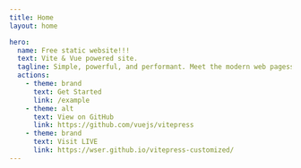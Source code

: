 ```yaml
---
title: Home
layout: home

hero:
  name: Free static website!!!
  text: Vite & Vue powered site.
  tagline: Simple, powerful, and performant. Meet the modern web pagess you've always wanted.
  actions:
    - theme: brand
      text: Get Started
      link: /example
    - theme: alt
      text: View on GitHub
      link: https://github.com/vuejs/vitepress
    - theme: brand
      text: Visit LIVE
      link: https://wser.github.io/vitepress-customized/
---
```

